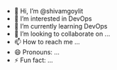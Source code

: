 - 👋 Hi, I’m @shivamgoylit
- 👀 I’m interested in DevOps
- 🌱 I’m currently learning DevOps
- 💞️ I’m looking to collaborate on ...
- 📫 How to reach me ...
- 😄 Pronouns: ...
- ⚡ Fun fact: ...

<!---
shivamgoylit/shivamgoylit is a ✨ special ✨ repository because its `README.md` (this file) appears on your GitHub profile.
You can click the Preview link to take a look at your changes.
--->
